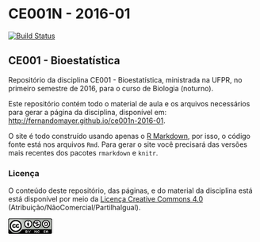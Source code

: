 # CE001N - 2016-01

[![Build Status](https://travis-ci.org/fernandomayer/ce001n-2016-01.svg)](https://travis-ci.org/fernandomayer/ce001n-2016-01.svg)

## CE001 - Bioestatística

Repositório da disciplina CE001 - Bioestatística, ministrada na UFPR, no
primeiro semestre de 2016, para o curso de Biologia (noturno).

Este repositório contém todo o material de aula e os arquivos
necessários para gerar a página da disciplina, disponível em:
http://fernandomayer.github.io/ce001n-2016-01.

O site é todo construído usando apenas o [R Markdown][], por isso, o
código fonte está nos arquivos `Rmd`. Para gerar o site você precisará
das versões mais recentes dos pacotes `rmarkdown` e `knitr`.

### Licença

O conteúdo deste repositório, das páginas, e do material da disciplina
está está disponível por meio da [Licença Creative Commons 4.0][]
(Atribuição/NãoComercial/PartilhaIgual).

![Licença Creative Commons 4.0](img/CC_by-nc-sa_88x31.png)


[Licença Creative Commons 4.0]: https://creativecommons.org/licenses/by-nc-sa/4.0/deed.pt_BR
[R Markdown]: http://rmarkdown.rstudio.com
